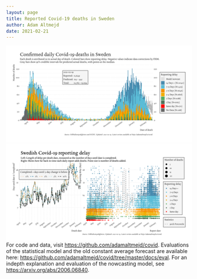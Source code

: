 ```yaml
---
layout: page
title: Reported Covid-19 deaths in Sweden
author: Adam Altmejd
date: 2021-02-21
---
```


![Graph of Swedish Covid-19 deaths with reporting delay.](deaths_lag_sweden_2021-02-21.png "Swedish Covid-19 deaths.")
![Graph of Swedish Covid-19 reporting delay in daily deaths.](lag_trend_sweden_2021-02-21.png "Trend in Swedish Covid-19 mortality reporting delay.")
For code and data, visit <https://github.com/adamaltmejd/covid>.
Evaluations of the statistical model and the old constant average forecast are available here: <https://github.com/adamaltmejd/covid/tree/master/docs/eval>.
For an indepth explanation and evaluation of the nowcasting model, see <https://arxiv.org/abs/2006.06840>.
